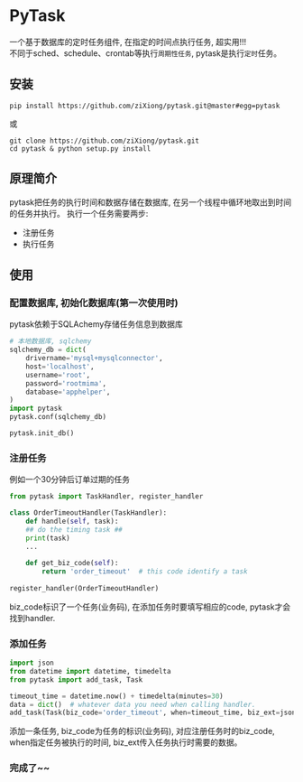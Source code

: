PyTask
======
一个基于数据库的定时任务组件, 在指定的时间点执行任务, 超实用!!!  
不同于sched、schedule、crontab等执行`周期性任务`, pytask是执行`定时`任务。

## 安装

    pip install https://github.com/ziXiong/pytask.git@master#egg=pytask
或

    git clone https://github.com/ziXiong/pytask.git
    cd pytask & python setup.py install
  
## 原理简介
pytask把任务的执行时间和数据存储在数据库, 在另一个线程中循环地取出到时间的任务并执行。
执行一个任务需要两步:
* 注册任务
* 执行任务
  
## 使用

### 配置数据库, 初始化数据库(第一次使用时)
pytask依赖于SQLAchemy存储任务信息到数据库

```python
# 本地数据库, sqlchemy
sqlchemy_db = dict(
    drivername='mysql+mysqlconnector',
    host='localhost',
    username='root',
    password='rootmima',
    database='apphelper',
)
import pytask
pytask.conf(sqlchemy_db)

pytask.init_db()
```

### 注册任务
例如一个30分钟后订单过期的任务
```python
from pytask import TaskHandler, register_handler

class OrderTimeoutHandler(TaskHandler):
    def handle(self, task):
    ## do the timing task ##
    print(task)
    ... 
    
    def get_biz_code(self):
        return 'order_timeout'  # this code identify a task
        
register_handler(OrderTimeoutHandler)
```
biz_code标识了一个任务(业务码), 在添加任务时要填写相应的code, pytask才会找到handler.

### 添加任务

```python
import json
from datetime import datetime, timedelta
from pytask import add_task, Task

timeout_time = datetime.now() + timedelta(minutes=30)
data = dict()  # whatever data you need when calling handler.
add_task(Task(biz_code='order_timeout', when=timeout_time, biz_ext=json.dumps(data)))
```
添加一条任务, biz_code为任务的标识(业务码), 对应注册任务时的biz_code, when指定任务被执行的时间, biz_ext传入任务执行时需要的数据。


### 完成了~~
